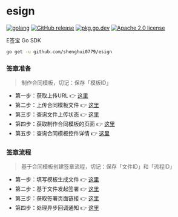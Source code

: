 # esign

[![golang](https://img.shields.io/badge/Language-Go-green.svg?style=flat)](https://golang.org) [![GitHub release](https://img.shields.io/github/release/shenghui0779/esign.svg)](https://github.com/shenghui0779/esign/releases/latest) [![pkg.go.dev](https://img.shields.io/badge/dev-reference-007d9c?logo=go&logoColor=white&style=flat)](https://pkg.go.dev/github.com/shenghui0779/esign) [![Apache 2.0 license](http://img.shields.io/badge/license-Apache%202.0-brightgreen.svg)](http://opensource.org/licenses/apache2.0)

E签宝 Go SDK

```sh
go get -u github.com/shenghui0779/esign
```

### 签章准备

> 制作合同模板，切记：保存「模板ID」

- 第一步：获取上传URL 👉 [这里](https://open.esign.cn/doc/opendoc/file-and-template3/rlh256)
- 第二步：上传合同模板文件 👉 [这里](https://open.esign.cn/doc/opendoc/file-and-template3/rlh256)
- 第三步：查询文件上传状态 👉 [这里](https://open.esign.cn/doc/opendoc/file-and-template3/qz4aip)
- 第四步：获取制作合同模板的页面 👉 [这里](https://open.esign.cn/doc/opendoc/file-and-template3/xagpot)
- 第五步：查询合同模板控件详情 👉 [这里](https://open.esign.cn/doc/opendoc/file-and-template3/aoq509)

### 签章流程

> 基于合同模板创建签章流程，切记：保存「文件ID」和「流程ID」

- 第一步：填写模板生成文件 👉 [这里](https://open.esign.cn/doc/opendoc/file-and-template3/mv8a3i)
- 第二步：基于文件发起签署 👉 [这里](https://open.esign.cn/doc/opendoc/pdf-sign3/su5g42)
- 第三步：获取签署页面链接 👉 [这里](https://open.esign.cn/doc/opendoc/pdf-sign3/pvfkwd)
- 第四步：处理异步回调通知 👉 [这里](https://open.esign.cn/doc/opendoc/notify3/glqgy1)

